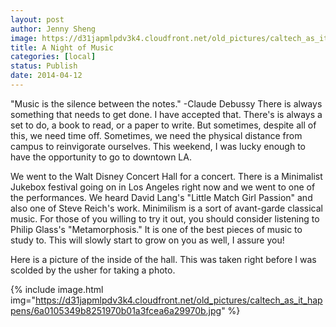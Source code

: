 ```yaml
---
layout: post
author: Jenny Sheng
image: https://d31japmlpdv3k4.cloudfront.net/old_pictures/caltech_as_it_happens/6a0105349b8251970b01a73da51dfa970d.jpg
title: A Night of Music
categories: [local]
status: Publish
date: 2014-04-12
---
```


"Music is the silence between the notes."
-Claude Debussy
There is always something that needs to get done. I have accepted that. There's is always a set to do, a book to read, or a paper to write. But sometimes, despite all of this, we need time off. Sometimes, we need the physical distance from campus to reinvigorate ourselves. This weekend, I was lucky enough to have the opportunity to go to downtown LA.

We went to the Walt Disney Concert Hall for a concert. There is a Minimalist Jukebox festival going on in Los Angeles right now and we went to one of the performances. We heard David Lang's "Little Match Girl Passion" and also one of Steve Reich's work. Minimilism is a sort of avant-garde classical music. For those of you willing to try it out, you should consider listening to Philip Glass's "Metamorphosis." It is one of the best pieces of music to study to. This will slowly start to grow on you as well, I assure you!

Here is a picture of the inside of the hall. This was taken right before I was scolded by the usher for taking a photo.


{% include image.html img="https://d31japmlpdv3k4.cloudfront.net/old_pictures/caltech_as_it_happens/6a0105349b8251970b01a3fcea6a29970b.jpg" %}

